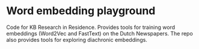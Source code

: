 # Word embedding playground
Code for KB Research in Residence. Provides tools for training word embeddings (Word2Vec and FastText) on the Dutch Newspapers. The repo also provides tools for exploring diachronic embeddings.
